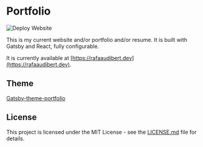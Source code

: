 # Portfolio

![Deploy Website](https://github.com/rafaeelaudibert/rafaaudibert.dev/workflows/Deploy%20Website/badge.svg)

This is my current website and/or portfolio and/or resume.
It is built with Gatsby and React, fully configurable.

It is currently available at [https://rafaaudibert.dev](https://rafaaudibert.dev).

## Theme

[Gatsby-theme-portfolio](https://github.com/smakosh/gatsby-theme-portfolio)

## License

This project is licensed under the MIT License - see the [LICENSE.md](LICENSE.md) file for details.
